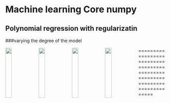 # Machine learning Core numpy

## Polynomial regression with regularizatin 

###varying the degree of the model 

<img src="https://github.com/deeprajbasu/MachineLearningCore/outs/polyreg/a.gif" width="20%" align='left'>
<img src="https://github.com/deeprajbasu/MachineLearningCore/outs/polyreg/1.gif" width="20%" align='left'>
<img src="https://github.com/deeprajbasu/MachineLearningCore/outs/polyreg/3.gif" width="20%" align='left'>
<img src="https://github.com/deeprajbasu/MachineLearningCore/outs/polyreg/2.gif" width="20%" align='left'>

=============================================================================
